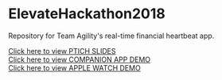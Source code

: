 # ElevateHackathon2018
Repository for Team Agility's real-time financial heartbeat app.


[Click here to view PTICH SLIDES](https://docs.google.com/presentation/d/1y3XW3lPKgxtiR9izyoQIPRRNzqECc04G_ewKXMKKVs4/edit?usp=sharing) \
[Click here to view COMPANION APP DEMO](https://projects.invisionapp.com/share/43O79ATBXVZ#/321463535_App_Main) \
[Click here to view APPLE WATCH DEMO](https://projects.invisionapp.com/share/64O785NFZ2S#/321448745_Daily-Report) 
